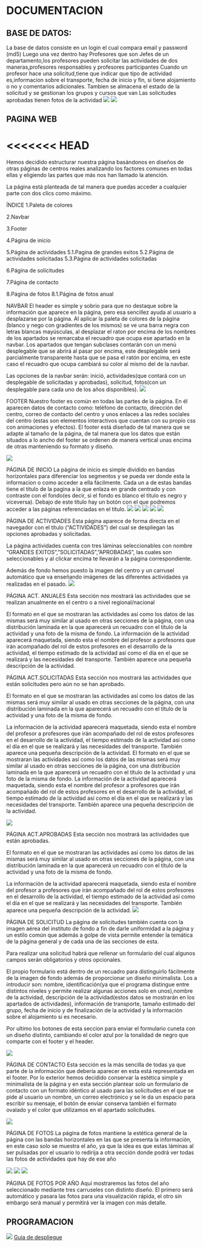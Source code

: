 # DOCUMENTACION
## BASE DE DATOS:

La base de datos consiste en un login el cual compara email y password (md5)
Luego una vez dentro hay Profesores que son Jefes de un departamento,los profesores pueden solicitar las actividades de dos maneras,profesores responsables y profesores participantes
Cuando un profesor hace una solicitud,tiene que indicar que tipo de actividad es,informacion sobre el transporte, fecha de inicio y fin, si tiene alojamiento o no y
comentarios adicionales.
Tambien se almacena el estado de la solicitud y se gestionan los grupos y cursos que van
Las solicitudes aprobadas tienen fotos de la actividad
![](ER.png)
![](https://github.com/paco11111/DAM1_Equipo1/blob/819450778aa33353f1181a760f5cb26825788a63/Markdown/BDR.png)

## PAGINA WEB

<<<<<<< HEAD
=======
Hemos decidido estructurar nuestra página basándonos en diseños de otras páginas de centros reales analizando los factores comunes en todas ellas y eligiendo las partes que más nos han llamado la atención.

La página está planteada de tal manera que puedas acceder a cualquier parte con dos clics como máximo. 

ÍNDICE
1.Paleta de colores

2.Navbar

3.Footer

4.Página de inicio

5.Página de actividades
5.1.Pagina de grandes exitos
5.2.Página de actividades solicitadas
5.3.Página de actividades solicitadas

6.Página de solicitudes

7.Página de contacto

8.Página de fotos
	8.1.Página de fotos anual















NAVBAR
El header es simple y sobrio para que no destaque sobre la información que aparece en la página, pero esa sencillez ayuda al usuario a desplazarse por la página. Al aplicar la paleta de colores de la página (blanco y nego con gradientes de los mismos) se ve una barra negra con letras blancas mayúsculas, al desplazar el raton por encima de los nombres de los apartados se remarcaba el recuadro que ocupa ese apartado en la navbar. Los apartados que tengan subclases contarán con un menú desplegable que se abrirá al pasar por encima, este desplegable será parcialmente transparente hasta que se pasa el ratón por encima, en este caso  el recuadro que ocupa cambiará su color al mismo del de la navbar.

Las opciones de la navbar serán: inició, actividades(que contará con un desplegable de solicitadas y aprobadas), solicitud, fotos(con un desplegable para cada uno de los años disponibles).
![](https://github.com/paco11111/DAM1_Equipo1/blob/340a34f581aa88497dc8941bc88f132de7efa4de/Recursos/Navbar.PNG)



FOOTER
Nuestro footer es común en todas las partes de la página. En él aparecen datos de contacto como: teléfono de contacto, dirección del centro, correo de contacto del centro y unos enlaces a las redes sociales del centro (estas son elementos interactivos que cuentan con su propio css con animaciones y efectos).
El footer está diseñado de tal manera que se adapte al tamaño de la página, de tal manera que los datos que están situados a lo ancho del footer se ordenen de manera vertical unas encima de otras manteniendo su formato y diseño.

![](https://github.com/paco11111/DAM1_Equipo1/blob/340a34f581aa88497dc8941bc88f132de7efa4de/Recursos/footer.PNG)

PÁGINA DE INICIO
La página de inicio es simple dividido en bandas horizontales para diferenciar los segmentos y se pueda ver donde esta la informacion o como acceder a ella fácilmente. Cada un a de estas bandas tiene el titulo de la pagina a la que enlaza en grande centrado y con contraste con el fondo(es decir, si el fondo es blanco el titulo es negro y viceversa). Debajo de este título hay un botón con el que podremos acceder a las páginas referenciadas en el título.
![](https://github.com/paco11111/DAM1_Equipo1/blob/340a34f581aa88497dc8941bc88f132de7efa4de/Recursos/Inicio1.PNG)
![](https://github.com/paco11111/DAM1_Equipo1/blob/340a34f581aa88497dc8941bc88f132de7efa4de/Recursos/Inicio2.PNG)
![](https://github.com/paco11111/DAM1_Equipo1/blob/340a34f581aa88497dc8941bc88f132de7efa4de/Recursos/Inicio3.PNG)
![](https://github.com/paco11111/DAM1_Equipo1/blob/340a34f581aa88497dc8941bc88f132de7efa4de/Recursos/Inicio4.PNG)
![](https://github.com/paco11111/DAM1_Equipo1/blob/340a34f581aa88497dc8941bc88f132de7efa4de/Recursos/Inicio5.PNG)

PÁGINA DE ACTIVIDADES
Esta página aparece de forma directa en el navegador con el título (“ACTIVIDADES”) del cual se despliegan las opciones aprobadas y solicitadas.

La página actividades cuenta con tres láminas seleccionables con nombre “GRANDES EXITOS”,”SOLICITADAS”,”APROBADAS”, las cuales son seleccionables y al clickar encima te llevarán a la página correspondiente.

Además de fondo hemos puesto la imagen del centro  y un carrusel automático que va enseñando imágenes de las diferentes actividades ya realizadas en el pasado. 
![](https://github.com/paco11111/DAM1_Equipo1/blob/340a34f581aa88497dc8941bc88f132de7efa4de/Recursos/Actividades.PNG)


PÁGINA ACT. ANUALES
Esta sección nos mostrará las actividades que se realizan anualmente en el centro o  a nivel regional/nacional

El formato en el que se mostraran las actividades así como los datos de las mismas será muy similar al usado en otras secciones de la página, con una distribución laminada en la que aparecerá un recuadro con el título de la actividad y una foto de la misma de fondo. 
La información de la actividad aparecerá maquetada, siendo esta el nombre del profesor a profesores que irán acompañado del rol de estos profesores en el desarrollo de la actividad, el tiempo estimado de la actividad así como el día en el que se realizará y las necesidades del transporte. También aparece una pequeña descripción de la actividad.

PÁGINA ACT.SOLICITADAS
Esta sección nos mostrará las actividades que están solicitudes pero aún no se han aprobado.

El formato en el que se mostraran las actividades así como los datos de las mismas será muy similar al usado en otras secciones de la página, con una distribución laminada en la que aparecerá un recuadro con el título de la actividad y una foto de la misma de fondo.

La información de la actividad aparecerá maquetada, siendo esta el nombre del profesor a profesores que irán acompañado del rol de estos profesores en el desarrollo de la actividad, el tiempo estimado de la actividad así como el día en el que se realizará y las necesidades del transporte. También aparece una pequeña descripción de la actividad.
El formato en el que se mostraran las actividades así como los datos de las mismas será muy similar al usado en otras secciones de la página, con una distribución laminada en la que aparecerá un recuadro con el título de la actividad y una foto de la misma de fondo. 
La información de la actividad aparecerá maquetada, siendo esta el nombre del profesor a profesores que irán acompañado del rol de estos profesores en el desarrollo de la actividad, el tiempo estimado de la actividad así como el día en el que se realizará y las necesidades del transporte. También aparece una pequeña descripción de la actividad.

![](https://github.com/paco11111/DAM1_Equipo1/blob/340a34f581aa88497dc8941bc88f132de7efa4de/Recursos/actv.solicitadas.PNG)

PÁGINA ACT.APROBADAS
Esta sección nos mostrará las actividades que están aprobadas.

El formato en el que se mostraran las actividades así como los datos de las mismas será muy similar al usado en otras secciones de la página, con una distribución laminada en la que aparecerá un recuadro con el título de la actividad y una foto de la misma de fondo. 

La información de la actividad aparecerá maquetada, siendo esta el nombre del profesor a profesores que irán acompañado del rol de estos profesores en el desarrollo de la actividad, el tiempo estimado de la actividad así como el día en el que se realizará y las necesidades del transporte. También aparece una pequeña descripción de la actividad.
![](https://github.com/paco11111/DAM1_Equipo1/blob/340a34f581aa88497dc8941bc88f132de7efa4de/Recursos/Aprobadas.PNG)


PÁGINA DE SOLICITUD
La página de solicitudes también cuenta con la imagen aérea del instituto de fondo a fin de darle uniformidad a la página y un estilo común que además a golpe de vista permite entender la temática de la página general y de cada una de las secciones de esta.

Para realizar una solicitud habrá que rellenar un formulario del cual algunos campos serán obligatorios y otros opcionales.

El propio formulario está dentro de un recuadro para distinguirlo fácilmente de la imagen de fondo además de proporcionar un diseño minimalista. Los a introducir son: nombre, identificación(ya que el programa distingue entre distintos niveles y permite realizar algunas acciones solo en unos),nombre de la actividad, descripción de la actividad(estos datos se mostrarán en los apartados de actividades), información de transporte, tamaño estimado del grupo, fecha de inicio y de finalización de la actividad y la información sobre el alojamiento si es necesario.

Por ultimo los botones de esta seccion para enviar el formulario cuneta con un diseño distinto, cambiando el color azul por la tonalidad de negro que comparte con el footer y el header.

![](https://github.com/paco11111/DAM1_Equipo1/blob/340a34f581aa88497dc8941bc88f132de7efa4de/Recursos/Solicitud.PNG)

PÁGINA DE CONTACTO
Esta sección es la más sencilla de todas ya que parte de la información que debería aparecer en esta está representada en el footer. Por lo exterior hemos decidido conservar la estética simple y minimalista de la página y en esta sección plantear solo un formulario de contacto con un formato idéntico al usado para las solicitudes en el que se pide al usuario un nombre, un correo electrónico y se le da un espacio para escribir su mensaje, el botón de enviar conserva también el formato ovalado y el color que utilizamos en el apartado solicitudes.

![](https://github.com/paco11111/DAM1_Equipo1/blob/f013d38ab6dde2e3e85fc338cd6c013a53270215/Recursos/Formulario%20de%20contacto.PNG)

PÁGINA DE FOTOS
La página de fotos mantiene la estética general de la página con las bandas horizontales en las que se presenta la información, en este caso solo se muestra el año, ya que la idea es que estas láminas al ser pulsadas por el usuario lo redirija a otra sección donde podrá ver todas las fotos de actividades que hay de ese año

![](https://github.com/paco11111/DAM1_Equipo1/blob/340a34f581aa88497dc8941bc88f132de7efa4de/Recursos/fotos.PNG)
![](https://github.com/paco11111/DAM1_Equipo1/blob/340a34f581aa88497dc8941bc88f132de7efa4de/Recursos/CARRUSEL.PNG)
![](https://github.com/paco11111/DAM1_Equipo1/blob/f013d38ab6dde2e3e85fc338cd6c013a53270215/Recursos/CArrete%20de%20imagenes.PNG)

PÁGINA DE FOTOS POR AÑO
Aquí mostraremos las fotos del año seleccionado mediante tres carruseles con distinto diseño. El primero será automático y pasara las fotos para una visualización rápida, el otro sin embargo será manual y permitirá ver la imagen con más detalle.





## PROGRAMACION
![](https://github.com/paco11111/DAM1_Equipo1/blob/337a269efc7911e054f6b1b60f88cf281e8c57b0/DC.png)
[Guia de despliegue](https://educantabria.sharepoint.com/sites/RetoDAM1_2324-Equipo1/_layouts/15/download.aspx?UniqueId=4c0ff03c%2Df8a7%2D489f%2Dbca0%2Dfd9c0769260f)

